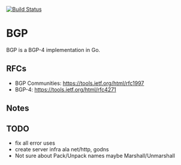 [![Build Status](https://travis-ci.org/miekg/bgp.svg?branch=master)](https://travis-ci.org/miekg/bgp)

# BGP

BGP is a BGP-4 implementation in Go.

## RFCs

* BGP Communities: <https://tools.ietf.org/html/rfc1997>
* BGP-4: <https://tools.ietf.org/html/rfc4271>

## Notes

## TODO

* fix all error uses
* create server infra ala net/http, godns
* Not sure about Pack/Unpack names maybe Marshall/Unmarshall
